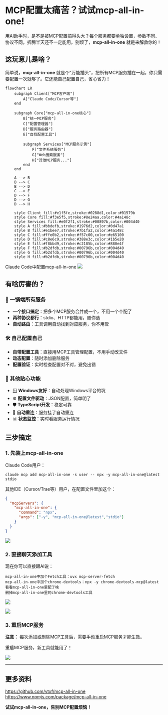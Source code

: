 # MCP配置太痛苦？试试mcp-all-in-one!

用AI助手时，是不是被MCP配置搞得头大？每个服务都要单独设置，参数不同、协议不同，折腾半天还不一定能用。别烦了，**mcp-all-in-one** 就是来解救你的！

## 这玩意儿是啥？

简单说，**mcp-all-in-one** 就是个"万能插头"，把所有MCP服务插在一起，你只需要配置一次就够了。它还能自己配置自己，省心省力！

```mermaid
flowchart LR
    subgraph Client["MCP客户端"]
        A["Claude Code/Cursor等"]
    end
    
    subgraph Core["mcp-all-in-one核心"]
        B["统一MCP服务"]
        C["配置管理器"]
        D["服务路由器"]
        E["自我配置工具"]
        
        subgraph Services["MCP服务示例"]
            F["文件系统服务"]
            G["Web搜索服务"]
            H["其他MCP服务..."]
        end
    end
    
    A --> B
    B --> C
    B --> D
    C --> E
    D --> F
    D --> G
    D --> H
    
    style Client fill:#e1f5fe,stroke:#0288d1,color:#01579b
    style Core fill:#f3e5f5,stroke:#8e24aa,color:#4a148c
    style Services fill:#e0f2f1,stroke:#00897b,color:#004d40
    style A fill:#bbdefb,stroke:#1976d2,color:#0d47a1
    style B fill:#e1bee7,stroke:#7b1fa2,color:#4a148c
    style C fill:#ffe0b2,stroke:#f57c00,color:#e65100
    style D fill:#c8e6c9,stroke:#388e3c,color:#1b5e20
    style E fill:#f8bbd9,stroke:#c2185b,color:#880e4f
    style F fill:#b2dfdb,stroke:#00796b,color:#004d40
    style G fill:#b2dfdb,stroke:#00796b,color:#004d40
    style H fill:#b2dfdb,stroke:#00796b,color:#004d40
```

Claude Code中配置mcp-all-in-one
![](images/2025-10-29-10-28-19.png)



## 有啥厉害的？

### 🔄 一锅端所有服务

- **一个接口搞定**：把多个MCP服务合并成一个，不用一个个配了
- **两种协议都行**：stdio、HTTP都能用，随你选
- **自动路由**：工具调用自动找到对应服务，你不用管

### 🛠️ 自己配置自己

- **自带配置工具**：直接用MCP工具管理配置，不用手动改文件
- **动态配置**：随时添加删除服务
- **配置验证**：实时检查配置对不对，避免出错

### 🌟 其他贴心功能

- 🪟 **Windows友好**：自动处理Windows平台的坑
- ⚙️ **配置文件驱动**：JSON配置，简单明了
- 🛡️ **TypeScript开发**：稳定可靠
- 🔄 **自动重连**：服务挂了自动重连
- 📊 **状态监控**：实时看服务运行情况

## 三步搞定

### 1. 先装上mcp-all-in-one

Claude Code用户：
```
claude mcp add mcp-all-in-one -s user -- npx -y mcp-all-in-one@latest stdio
```

其他IDE（Cursor/Trae等）用户，在配置文件里加这个：
```json
{
  "mcpServers": {
    "mcp-all-in-one": {
      "command": "npx",
      "args": ["-y", "mcp-all-in-one@latest","stdio"]
    }
  }
}
```

![](images/2025-10-28-15-43-53.png)

### 2. 直接聊天添加工具

现在你可以直接跟AI说：

```
mcp-all-in-one中加个Fetch工具：uvx mcp-server-fetch
mcp-all-in-one中加个chrome-devtools：npx -y chrome-devtools-mcp@latest
看看mcp-all-in-one里配了啥
删掉mcp-all-in-one里的chrome-devtools工具
```

![](images/2025-10-28-15-48-13.png)

![](images/2025-10-28-15-48-51.png)


### 3. 重启MCP服务

**注意：** 每次添加或删除MCP工具后，需要手动重启MCP服务才能生效。

重启MCP服务，新工具就能用了！

![](images/2025-10-28-15-50-27.png)

---

## 更多资料
https://github.com/vtxf/mcp-all-in-one
https://www.npmjs.com/package/mcp-all-in-one

**试试mcp-all-in-one，告别MCP配置烦恼！**